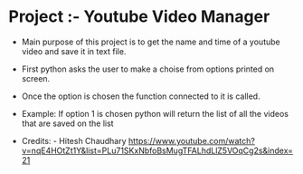 # Project :- Youtube Video Manager

* Main purpose of this project is to get the name and time of a youtube video and save it in text file.
* First python asks the user to make a choise from options printed on screen.
* Once the option is chosen the function connected to it is called.
* Example: If option 1 is chosen python will return the list of all the videos that are saved on the list

* Credits: - Hitesh Chaudhary <https://www.youtube.com/watch?v=nqE4HOtZt1Y&list=PLu71SKxNbfoBsMugTFALhdLlZ5VOqCg2s&index=21>
